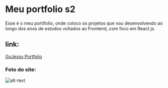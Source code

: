# Meu portfolio s2

Esse é o meu portifolio, onde coloco os projetos que vou desenvolvendo ao longo dos anos de estudos voltados ao Frontend, com foco em React js.

## link:

[GoJessy Portfolio](https://jessicadsl.github.io/portfolio/#home)


### Foto do site:

![alt-text](https://ibb.co/rf2MtWy)
